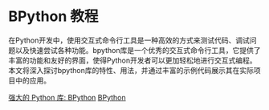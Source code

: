 # BPython 教程

<show-structure depth="3"/>

在Python开发中，使用交互式命令行工具是一种高效的方式来测试代码、调试问题以及快速尝试各种功能。bpython库是一个优秀的交互式命令行工具，它提供了丰富的功能和友好的界面，使得Python开发者可以更加轻松地进行交互式编程。本文将深入探讨bpython库的特性、用法，并通过丰富的示例代码展示其在实际项目中的应用。



<seealso>
<category ref="ref_docs">
    <a href="https://mp.weixin.qq.com/s/az2yiK1TUiZ3oTaWjBITEQ">强大的 Python 库: BPython</a>
</category>
<category ref="ref_github">
    <a href="https://github.com/bpython/bpython">BPython</a>
</category>
<category ref="ref_issues">
</category>
<category ref="ref_hf">
</category>
<category ref="ref_ms">
</category>
</seealso>

